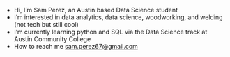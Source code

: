 -  Hi, I’m Sam Perez, an Austin based Data Science student
-  I’m interested in data analytics, data science, woodworking, and welding (not tech but still cool)
-  I’m currently learning python and SQL via the Data Science track at Austin Community College
-  How to reach me sam.perez67@gmail.com

<!---
sam-perez67/sam-perez67 is a ✨ special ✨ repository because its `README.md` (this file) appears on your GitHub profile.
You can click the Preview link to take a look at your changes.
--->

